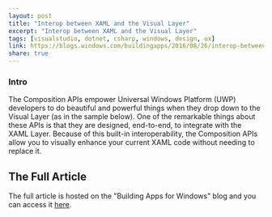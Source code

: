 ```yaml
---
layout: post
title: "Interop between XAML and the Visual Layer"
excerpt: "Interop between XAML and the Visual Layer"
tags: [visualstudio, dotnet, csharp, windows, design, ux]
link: https://blogs.windows.com/buildingapps/2016/08/26/interop-between-xaml-and-the-visual-layer/
share: true
---
```


### Intro

The Composition APIs empower Universal Windows Platform (UWP) developers to do beautiful and powerful things when they drop down to the Visual Layer (as in the sample below). One of the remarkable things about these APIs is that they are designed, end-to-end, to integrate with the XAML Layer. Because of this built-in interoperability, the Composition APIs allow you to visually enhance your current XAML code without needing to replace it.


## The Full Article

The full article is hosted on the "Building Apps for Windows" blog and you can access it [here](https://blogs.windows.com/buildingapps/2016/08/26/interop-between-xaml-and-the-visual-layer/).